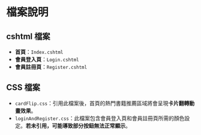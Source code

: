 # 檔案說明

## cshtml 檔案

* **首頁**：`Index.cshtml`
* **會員登入頁**：`Login.cshtml`
* **會員註冊頁**：`Register.cshtml`

## CSS 檔案

* `cardFlip.css`：引用此檔案後，首頁的熱門書籍推薦區域將會呈現**卡片翻轉動畫效果**。
* `loginAndRegister.css`：此檔案包含會員登入頁和會員註冊頁所需的顏色設定。**若未引用，可能導致部分按鈕無法正常顯示**。